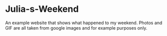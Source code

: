 # Julia-s-Weekend
An example website that shows what happened to my weekend. Photos and GIF are all taken from google images and for example purposes only. 
